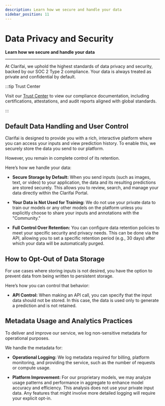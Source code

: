 ```yaml
---
description: Learn how we secure and handle your data
sidebar_position: 11
---
```


# Data Privacy and Security

**Learn how we secure and handle your data**
<hr />

At Clarifai, we uphold the highest standards of data privacy and security, backed by our SOC 2 Type 2 compliance. Your data is always treated as private and confidential by default. 

:::tip Trust Center

Visit our [Trust Center](https://trust.clarifai.com/) to view our compliance documentation, including certifications, attestations, and audit reports aligned with global standards.

:::

## Default Data Handling and User Control

Clarifai is designed to provide you with a rich, interactive platform where you can access your inputs and view prediction history. To enable this, we securely store the data you send to our platform. 

However, you remain in complete control of its retention.

Here’s how we handle your data:

- **Secure Storage by Default:** When you send inputs (such as images, text, or video) to your application, the data and its resulting predictions are stored securely. This allows you to review, search, and manage your data directly within the Clarifai Portal.

- **Your Data is Not Used for Training:** We do not use your private data to train our models or any other models on the platform unless you explicitly choose to share your inputs and annotations with the "Community."

- **Full Control Over Retention:** You can configure data retention policies to meet your specific security and privacy needs. This can be done via the API, allowing you to set a specific retention period (e.g., 30 days) after which your data will be automatically purged.


## How to Opt-Out of Data Storage

For use cases where storing inputs is not desired, you have the option to prevent data from being written to persistent storage.

Here’s how you can control that behavior:

- **API Control:** When making an API call, you can specify that the input data should not be stored. In this case, the data is used only to generate a prediction and is not retained.

## Metadata Usage and Analytics Practices

To deliver and improve our service, we log non-sensitive metadata for operational purposes.

We handle the metadata for:

- **Operational Logging:** We log metadata required for billing, platform monitoring, and providing the service, such as the number of requests or compute usage.

- **Platform Improvement:** For our proprietary models, we may analyze usage patterns and performance in aggregate to enhance model accuracy and efficiency. This analysis does not use your private input data. Any features that might involve more detailed logging will require your explicit opt-in.